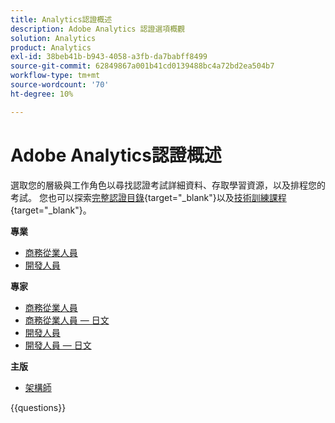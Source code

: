 ```yaml
---
title: Analytics認證概述
description: Adobe Analytics 認證選項概觀
solution: Analytics
product: Analytics
exl-id: 38beb41b-b943-4058-a3fb-da7babff8499
source-git-commit: 62849867a001b41cd0139488bc4a72bd2ea504b7
workflow-type: tm+mt
source-wordcount: '70'
ht-degree: 10%

---
```


# Adobe Analytics認證概述

選取您的層級與工作角色以尋找認證考試詳細資料、存取學習資源，以及排程您的考試。 您也可以探索[完整認證目錄](https://certification.adobe.com/certifications){target="_blank"}以及[技術訓練課程](https://certification.adobe.com/courses/?/courses){target="_blank"}。

**專業**

* [商務從業人員](https://certification.adobe.com/certification/analytics-business-practitioner-professional) <!--AD0-E212-->
* [開發人員](https://certification.adobe.com/certification/adobe-analytics-developer-professional) <!--AD0-E213-->

**專家**

* [商務從業人員](https://certification.adobe.com/certification/analytics-business-practitioner-expert) <!--AD0-E208-->
* [商務從業人員 — 日文](https://certification.adobe.com/certification/analytics-business-practitioner-expert)<!--AD0-E208-J-->
* [開發人員](https://certification.adobe.com/certification/developer-expert) <!--AD0-E209-->
* [開發人員 — 日文](https://certification.adobe.com/certification/developer-expert) <!--AD0-E209-J-->

**主版**

* [架構師](https://certification.adobe.com/certification/architect-master) <!--AD0-E207-->

{{questions}}

